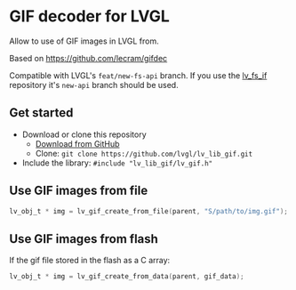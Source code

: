 # GIF decoder for LVGL
Allow to use of GIF images in LVGL from. 

Based on https://github.com/lecram/gifdec

Compatible with LVGL's `feat/new-fs-api` branch. 
If you use the [lv_fs_if](https://github.com/lvgl/lv_fs_if) repository it's `new-api` branch should be used.


## Get started
- Download or clone this repository
  - [Download from GitHub](https://github.com/lvgl/lv_lib_gif/archive/master.zip)
  - Clone: `git clone https://github.com/lvgl/lv_lib_gif.git`
- Include the library: `#include "lv_lib_gif/lv_gif.h"`

## Use GIF images from file
```c
lv_obj_t * img = lv_gif_create_from_file(parent, "S/path/to/img.gif");
```

## Use GIF images from flash
If the gif file stored in the flash as a C array: 
```c
lv_obj_t * img = lv_gif_create_from_data(parent, gif_data);
```


